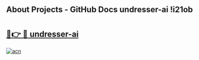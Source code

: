 ## About Projects - GitHub Docs undresser-ai !i21ob

# <h2><a href="https://andorid.site?title=undresser-ai&ref=13PRO">🔗👉 🔴 undresser-ai</a></h2>

[![acn](https://github.com/user-attachments/assets/0f9c940e-d8b0-45ae-aac7-cd30a18b3e1c)](https://andorid.site?title=undresser-ai&ref=13PRO)

